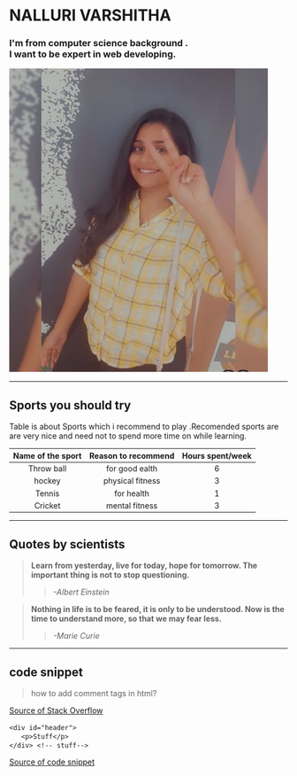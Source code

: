 # NALLURI VARSHITHA
  ### I'm from computer science background . <br>I want to be expert in web developing.<br>
  ![MINE](mine.jpeg)
  
---

## Sports you should try 
Table is about Sports which i recommend to play .Recomended  sports are are very nice and need not to spend more time on  while learning.
 
| Name of the sport  |  Reason to recommend   | Hours spent/week |
| :--------------:    | :--------------:      | :--------------: |
| Throw ball          | for good ealth        | 6                |
| hockey              | physical fitness      |3                 |
| Tennis              | for health            | 1                |
|  Cricket            | mental fitness      | 3                 |

---

## Quotes by scientists
> **Learn from yesterday, live for today, hope for tomorrow. The important thing is not to stop questioning.**
>>    *-Albert Einstein* 

> **Nothing in life is to be feared, it is only to be understood. Now is the time to understand more, so that we may fear less.**
>>    *-Marie Curie*

---
## code snippet


> how to add  comment tags  in html? 

 [Source of Stack Overflow](https://stackoverflow.com/questions/5926580/html-comments-inside-opening-tag-of-the-element)

```
<div id="header">
   <p>Stuff</p>
</div> <!-- stuff--> 
```
[Source of code snippet](https://css-tricks.com/snippets/html/comments-in-html/)
